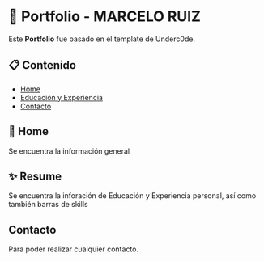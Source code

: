 # 📂 Portfolio - MARCELO RUIZ

Este **Portfolio** fue basado en el template de Underc0de.

## 📋 Contenido

- [Home](#home)
- [Educación y Experiencia](#resume)
- [Contacto](#contact)

## 🎉 Home

Se encuentra la información general

## ✨ Resume

Se encuentra la inforación de Educación y Experiencia personal, así como también barras de skills

## Contacto

Para poder realizar cualquier contacto.
